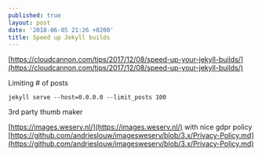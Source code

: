 ```yaml
---
published: true
layout: post
date: '2018-06-05 21:26 +0200'
title: Speed up Jekyll builds
---
```

[https://cloudcannon.com/tips/2017/12/08/speed-up-your-jekyll-builds/](https://cloudcannon.com/tips/2017/12/08/speed-up-your-jekyll-builds/)


Limiting # of posts

	jekyll serve --host=0.0.0.0 --limit_posts 100
    
3rd party thumb maker

[https://images.weserv.nl/](https://images.weserv.nl/) with nice gdpr policy [https://github.com/andrieslouw/imagesweserv/blob/3.x/Privacy-Policy.md](https://github.com/andrieslouw/imagesweserv/blob/3.x/Privacy-Policy.md)

